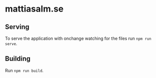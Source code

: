 # mattiasalm.se

## Serving

To serve the application with onchange watching for the files run `npm run serve`.

## Building

Run `npm run build`.
